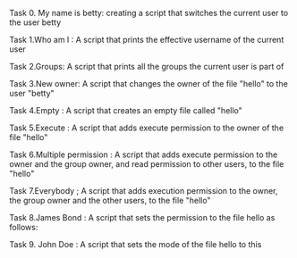 Task 0. My name is betty: creating a script that switches the current user to the user betty

Task 1.Who am I : A script that prints the effective username of the current user

Task 2.Groups: A script that prints all the groups the current user is part of

Task 3.New owner: A script that changes the owner of the file "hello" to the user "betty"

Task 4.Empty : A script that creates an empty file called "hello"

Task 5.Execute : A script that adds execute permission to the owner of the file "hello"

Task 6.Multiple permission : A script that adds execute permission to the owner and the group owner, and read permission to other users, to the file "hello"

Task 7.Everybody ; A script that adds execution permission to the owner, the group owner and the other users, to the file "hello"

Task 8.James Bond : A script that sets the permission to the file hello as follows:

Task 9. John Doe : A script that sets the mode of the file hello to this


